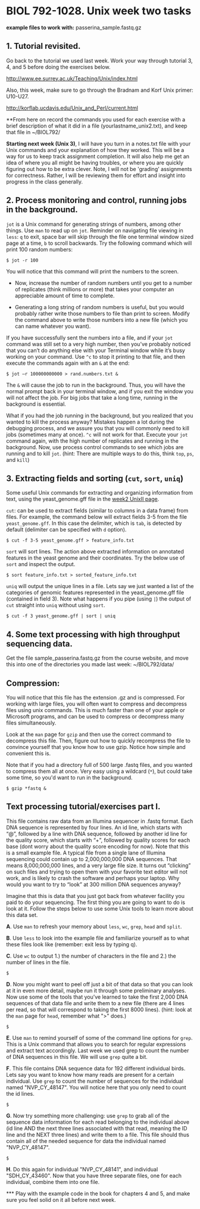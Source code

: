 # BIOL 792-1028. Unix week two tasks 

**example files to work with:**
passerina_sample.fastq.gz

## 1. Tutorial revisited.
Go back to the tutorial we used last week. Work your way through tutorial 3, 4, and 5 before doing the exercises below.

http://www.ee.surrey.ac.uk/Teaching/Unix/index.html

Also, this week, make sure to go through the Bradnam and Korf Unix primer: U10-U27.

http://korflab.ucdavis.edu/Unix_and_Perl/current.html


**From here on record the commands you used for each exercise with a brief description of what it did in a file (yourlastname_unix2.txt), and keep that file in ~/BIOL792/

**Starting next week (Unix 3)**, I will have you turn in a notes.txt file with your Unix commands and your explanation of how they worked. This will be a way for us to keep track assignment completion. It will also help me get an idea of where you all might be having troubles, or where you are quickly figuring out how to be extra clever. Note, I will not be 'grading' assignments for correctness. Rather, I will be reviewing them for effort and insight into progress in the class generally.

## 2. Process monitoring and control, running jobs in the background.

`jot`  is a Unix command for generating strings of numbers, among other things. Use `man` to read up on `jot`. Reminder on navigating file viewing in `less`: `q` to exit, space bar will skip through the file one terminal window sized page at a time, `b` to scroll backwards. Try the following command which will print 100 random numbers:

    $ jot -r 100

You will notice that this command will print the numbers to the screen. 

- Now, increase the number of random numbers until you get to a number of replicates (think millions or more) that takes your computer an appreciable amount of time to complete. 

- Generating a long string of random numbers is useful, but you would probably rather write those numbers to file than print to screen. Modify the command above to write those numbers into a new file (which you can name whatever you want).

If you have successfully sent the numbers into a file, and if your `jot` command was still set to a very high number, then you’ve probably noticed that you can’t do anything else with your Terminal window while it’s busy working on your command. Use `^c` to stop it printing to that file, and then execute the commands again with an `&` at the end:


    $ jot –r 100000000000 > rand.numbers.txt &

The `&` will cause the job to run in the background. Thus, you will have the normal prompt back in your terminal window, and if you exit the window you will not affect the job. For big jobs that take a long time, running in the background is essential. 

What if you had the job running in the background, but you realized that you wanted to kill the process anyway? Mistakes happen a lot during the debugging process, and we assure you that you will commonly need to kill jobs (sometimes many at once).  `^c` will not work for that. Execute your `jot` command again, with the high number of replicates and running in the background. Now, use process control commands to see which jobs are running and to kill `jot`. (hint: There are multiple ways to do this, think `top`, `ps`, and `kill`)


## 3. Extracting fields and sorting (`cut`, `sort`, `uniq`)

Some useful Unix commands for extracting and organizing information from text, using the yeast_genome.gff file in the [week2 UnixII page](https://github.com/tparchman/BIOL792_course_site/tree/master/week2_UnixII).

`cut`: can be used to extract fields (similar to columns in a data frame) from files. For example, the command below will extract fields 3-5 from the file `yeast_genome.gff`. In this case the delimiter, which is `tab`, is detected by default (delimiter can be specified with `d` option). 

    $ cut -f 3-5 yeast_genome.gff > feature_info.txt


`sort` will sort lines. The action above extracted information on annotated features in the yeast genome and their coordinates. Try the below use of `sort` and inspect the output.

    $ sort feature_info.txt > sorted_feature_info.txt

`uniq` will output the unique lines in a file. Lets say we just wanted a list of the categories of genomic features represented in the yeast_genome.gff file (contained in field 3). Note what happens if you pipe (using `|`) the output of `cut` straight into `uniq` without using `sort`.

    $ cut -f 3 yeast_genome.gff | sort | uniq

## 4. Some text processing with high throughput sequencing data. 

Get the file sample_passerina.fastq.gz from the course website, and move this into one of the directories you made last week: ~/BIOL792/data/

## Compression: 
You will notice that this file has the extension .gz and is compressed. For working with large files, you will often want to compress and decompress files using unix commands. This is much faster than one of your apple or Microsoft programs, and can be used to compress or decompress many files simultaneously.

Look at the `man` page for `gzip` and then use the correct command to decompress this file. Then, figure out how to quickly recompress the file to convince yourself that you know how to use gzip. Notice how simple and convenient this is. 

Note that if you had a directory full of 500 large .fastq files, and you wanted to compress them all at once. Very easy using a wildcard (`*`), but could take some time, so you'd want to run in the background.

    $ gzip *fastq &

## Text processing tutorial/exercises part I.
This file contains raw data from an Illumina sequencer in .fastq format. Each DNA sequence is represented by four lines. An id line, which starts with “@”, followed by a line with DNA sequence, followed by another id line for the quality score, which starts with “+”, followed by quality scores for each base (dont worry about the quality score encoding for now). Note that this is a small example file. A typical file from a single lane of Illumina sequencing could contain up to 2,000,000,000 DNA sequences. That means 8,000,000,000 lines, and a very large file size. It turns out “clicking” on such files and trying to open them with your favorite text editor will not work, and is likely to crash the software and perhaps your laptop. Why would you want to try to “look” at 300 million DNA sequences anyway?

Imagine that this is data that you just got back from whatever facility you paid to do your  sequencing. The first thing you are going to want to do is look at it. Follow the steps below to use some Unix tools to learn more about this data set.

**A**. Use `man` to refresh your memory about `less`, `wc`, `grep`, `head` and `split`.

**B**.  Use `less` to look into the example file and familiarize yourself as to what these files look like (remember: exit less by typing q).

**C**. Use `wc` to output 1.) the number of characters in the file and 2.) the number of lines in the file. 

    $

**D**. Now you might want to peel off just a bit of that data so that you can look at it in even more detail, maybe run it through some preliminary analyses. Now use some of the tools that you’ve learned to take the first 2,000 DNA sequences of that data file and write them to a new file (there are 4 lines per read, so that will correspond to taking the first 8000 lines). (hint: look at the `man` page for `head`, remember what ">" does.) 

    $
	
**E**. Use `man` to remind yourself of some of the command line options for `grep`. This is a Unix command that allows you to search for regular expressions and extract text accordingly. Last week we used grep to count the number of DNA sequences in this file.  We will use `grep` quite a bit.

**F**. This file contains DNA sequence data for 192 different individual birds. Lets say you want to know how many reads are present for a certain individual. Use `grep` to count the number of sequences for the individual named "NVP_CY_48147". You will notice here that you only need to count the id lines. 
    
    $

**G**. Now try something more challenging: use `grep` to grab all of the sequence data information for each read belonging to the individual above (id line AND the next three lines associated with that read, meaning the ID line and the NEXT three lines) and write them to a file. This file should thus contain all of the needed sequence for data the individual named "NVP_CY_48147". 

    $

**H**.  Do this again for individual "NVP_CY_48141", and individual "SDH_CY_43460". Now that you have three separate files, one for each individual, combine them into one file. 
	

*** Play with the example code in the book for chapters 4 and 5, and make sure you feel solid on it all before next week.






	
